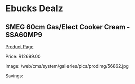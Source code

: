 
# Ebucks Dealz
## SMEG 60cm Gas/Elect Cooker Cream - SSA60MP9
[Product Page](https://www.ebucks.com/web/shop/productSelected.do?prodId=894797417&catId=1196429345)

Price: R12699.00

Image: /web/cms/system/galleries/pics/prodimg/56862.jpg

Savings: 


	